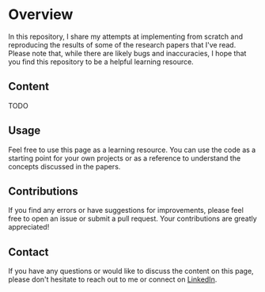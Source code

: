 # Overview

In this repository, I share my attempts at implementing from scratch and reproducing the results of some of the research papers that I've read. Please note that, while there are likely bugs and inaccuracies, I hope that you find this repository to be a helpful learning resource.

## Content

TODO

## Usage

Feel free to use this page as a learning resource. You can use the code as a starting point for your own projects or as a reference to understand the concepts discussed in the papers.

## Contributions

If you find any errors or have suggestions for improvements, please feel free to open an issue or submit a pull request. Your contributions are greatly appreciated!

## Contact

If you have any questions or would like to discuss the content on this page, please don't hesitate to reach out to me or connect on [LinkedIn](https://www.linkedin.com/in/gonzrubio/).
